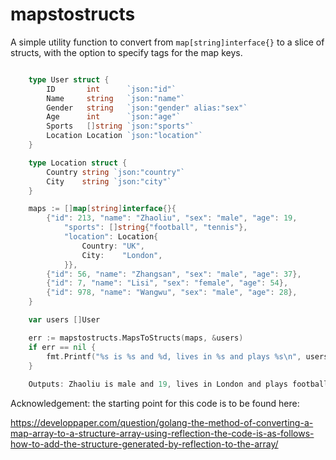 # mapstostructs

A simple utility function to convert from `map[string]interface{}` to a slice of structs, with the option to specify tags for the map keys.

```go

	type User struct {
		ID       int      `json:"id"`
		Name     string   `json:"name"`
		Gender   string   `json:"gender" alias:"sex"`
		Age      int      `json:"age"`
		Sports   []string `json:"sports"`
		Location Location `json:"location"`
	}

	type Location struct {
		Country string `json:"country"`
		City    string `json:"city"`
	}

	maps := []map[string]interface{}{
		{"id": 213, "name": "Zhaoliu", "sex": "male", "age": 19,
			"sports": []string{"football", "tennis"},
			"location": Location{
				Country: "UK",
				City:    "London",
			}},
		{"id": 56, "name": "Zhangsan", "sex": "male", "age": 37},
		{"id": 7, "name": "Lisi", "sex": "female", "age": 54},
		{"id": 978, "name": "Wangwu", "sex": "male", "age": 28},
	}

	var users []User

	err := mapstostructs.MapsToStructs(maps, &users)
	if err == nil {
        fmt.Printf("%s is %s and %d, lives in %s and plays %s\n", users[0].Name, users[0].Gender, users[0].Age, users[0].Location.City, users[0].Sports[0])
	}
	
	Outputs: Zhaoliu is male and 19, lives in London and plays football

```

Acknowledgement: the starting point for this code is to be found here:

https://developpaper.com/question/golang-the-method-of-converting-a-map-array-to-a-structure-array-using-reflection-the-code-is-as-follows-how-to-add-the-structure-generated-by-reflection-to-the-array/
